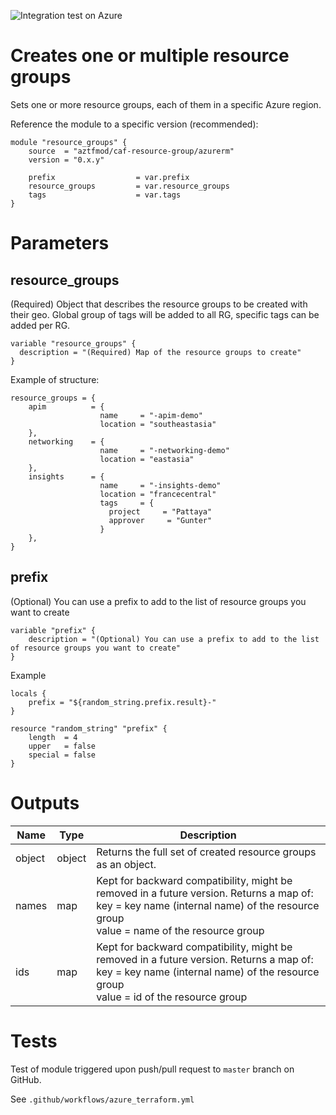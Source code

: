 ![Integration test on Azure](https://github.com/aztfmod/terraform-azurerm-caf-resource-group/workflows/Integration%20test%20on%20Azure/badge.svg?branch=master)
# Creates one or multiple resource groups
Sets one or more resource groups, each of them in a specific Azure region.

Reference the module to a specific version (recommended):
```hcl
module "resource_groups" {
    source  = "aztfmod/caf-resource-group/azurerm"
    version = "0.x.y"
    
    prefix                  = var.prefix
    resource_groups         = var.resource_groups
    tags                    = var.tags
}
```

# Parameters

## resource_groups
(Required) Object that describes the resource groups to be created with their geo. 
Global group of tags will be added to all RG, specific tags can be added per RG.

```hcl
variable "resource_groups" {
  description = "(Required) Map of the resource groups to create"
}
```

Example of structure: 
```hcl
resource_groups = {
    apim          = { 
                    name     = "-apim-demo"
                    location = "southeastasia" 
    },
    networking    = {    
                    name     = "-networking-demo"
                    location = "eastasia" 
    },
    insights      = { 
                    name     = "-insights-demo"
                    location = "francecentral" 
                    tags     = {
                      project     = "Pattaya"
                      approver     = "Gunter"
                    }   
    },
}
```

## prefix
(Optional) You can use a prefix to add to the list of resource groups you want to create
```hcl
variable "prefix" {
    description = "(Optional) You can use a prefix to add to the list of resource groups you want to create"
}
```
Example
```hcl
locals {
    prefix = "${random_string.prefix.result}-"
}

resource "random_string" "prefix" {
    length  = 4
    upper   = false
    special = false
}
```

# Outputs
| Name | Type | Description | 
| -- | -- | -- | 
| object | object | Returns the full set of created resource groups as an object. |
| names | map | Kept for backward compatibility, might be removed in a future version. Returns a map of: <br> key   = key name (internal name) of the resource group <br> value = name of the resource group |
| ids | map | Kept for backward compatibility, might be removed in a future version. Returns a map of: <br> key   = key name (internal name) of the resource group <br> value = id of the resource group

# Tests

Test of module triggered upon push/pull request to ```master``` branch on GitHub.

See ```.github/workflows/azure_terraform.yml```